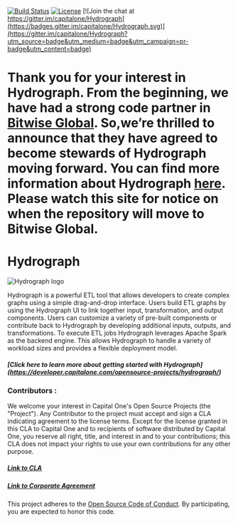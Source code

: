 [![Build Status](https://travis-ci.org/capitalone/Hydrograph.svg?branch=master)](https://travis-ci.org/capitalone/Hydrograph) [![License](https://img.shields.io/badge/license-Apache%202-blue.svg)](https://www.apache.org/licenses/LICENSE-2.0) [![Join the chat at https://gitter.im/capitalone/Hydrograph](https://badges.gitter.im/capitalone/Hydrograph.svg)](https://gitter.im/capitalone/Hydrograph?utm_source=badge&utm_medium=badge&utm_campaign=pr-badge&utm_content=badge)

# Thank you for your interest in Hydrograph. From the beginning, we have had a strong code partner in [Bitwise Global](https://urldefense.proofpoint.com/v2/url?u=https-3A__www.bitwiseglobal.com_&d=DwMGaQ&c=pLULRYW__RtkwsQUPxJVDGboCTdgji3AcHNJU0BpTJE&r=9CBD4lF_uUYI0ObJFIbe5SJMdg-FRudQwSlfCzGY7uc&m=lAZiLTecS4lcwRVg4-LyNTalQw5hUBe4EHDm2XC5Dp0&s=PAIpOd4EJ0fo7Lj31JrKgKgF8Bgq8K02DNZMCgRVXBQ&e=). So,we’re thrilled to announce that they have agreed to become stewards of Hydrograph moving forward. You can find more information about Hydrograph [here](https://www.bitwiseglobal.com/innovations/hydrograph/). Please watch this site for notice on when the repository will move to Bitwise Global.


# Hydrograph
![Hydrograph logo](https://capitalone.github.io/Hydrograph/assets/img/C1_OSLogo_Hydrograph_RGB_FullColor_solo.svg "Hydrograph logo")

Hydrograph is a powerful ETL tool that allows developers to create complex graphs using a simple drag-and-drop interface. Users build ETL graphs by using the Hydrograph UI to link together input, transformation, and output components. Users can customize a variety of pre-built components or contribute back to Hydrograph by developing additional inputs, outputs, and transformations. To execute ETL jobs Hydrograph leverages Apache Spark as the backend engine. This allows Hydrograph to handle a variety of workload sizes and provides a flexible deployment model.

##### [Click here to learn more about getting started with Hydrograph] (https://developer.capitalone.com/opensource-projects/hydrograph/)



### Contributors :
We welcome your interest in Capital One's Open Source Projects (the "Project"). Any Contributor to the project must accept and sign a CLA indicating agreement to the license terms. Except for the license granted in this CLA to Capital One and to recipients of software distributed by Capital One, you reserve all right, title, and interest in and to your contributions; this CLA does not impact your rights to use your own contributions for any other purpose.

##### [Link to CLA](https://docs.google.com/forms/d/19LpBBjykHPox18vrZvBbZUcK6gQTj7qv1O5hCduAZFU/viewform)
##### [Link to Corporate Agreement](https://docs.google.com/forms/d/e/1FAIpQLSeAbobIPLCVZD_ccgtMWBDAcN68oqbAJBQyDTSAQ1AkYuCp_g/viewform?usp=send_form)
This project adheres to the [Open Source Code of Conduct][code-of-conduct]. By participating, you are expected to honor this code.

[code-of-conduct]: https://developer.capitalone.com/single/code-of-conduct/
